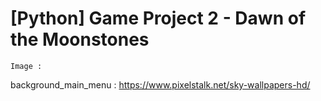 # [Python] Game Project 2 - Dawn of the Moonstones
	Image :
background_main_menu :
https://www.pixelstalk.net/sky-wallpapers-hd/
